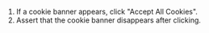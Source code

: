 1. If a cookie banner appears, click "Accept All Cookies".
2. Assert that the cookie banner disappears after clicking.